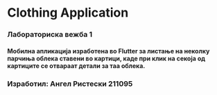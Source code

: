 # Clothing Application
### Лабораториска вежба 1
#### Мобилна апликација изработена во Flutter за листање на неколку парчиња облека ставени во картици, каде при клик на секоја од картиците се отвараат детали за таа облека.
### Изработил: Ангел Ристески 211095
